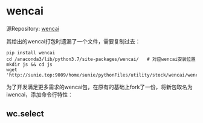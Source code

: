 # wencai

源Repository: [wencai](https://github.com/GraySilver/wencai)

其给出的wencai打包时遗漏了一个文件，需要复制过去：

```
pip install wencai
cd /anaconda3/lib/python3.7/site-packages/wencai/   # 对应wencai安装位置
mkdir js && cd js
wget 'http://sunie.top:9009/home/sunie/pythonFiles/utility/stock/wencai/wencai/js/hexin.js'
```

为了开发满足更多需求的wencai包，在原有的基础上fork了一份，将新包取名为iwencai，添加命令行特性：

## wc.select

